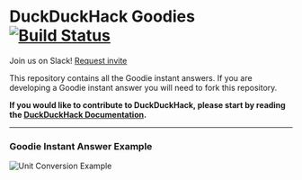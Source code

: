 # DuckDuckHack Goodies [![Build Status](https://travis-ci.org/duckduckgo/zeroclickinfo-goodies.png?branch=master)](https://travis-ci.org/duckduckgo/zeroclickinfo-goodies)

Join us on Slack! [Request invite](mailto:QuackSlack@duckduckgo.com?subject=AddMe)

This repository contains all the Goodie instant answers. If you are developing a Goodie instant answer you will need to fork this repository.

**If you would like to contribute to DuckDuckHack, please start by reading the [DuckDuckHack Documentation](https://dukgo.com/duckduckhack/ddh-intro).**

------

### Goodie Instant Answer Example

![Unit Conversion Example](https://raw.githubusercontent.com/duckduckgo/duckduckgo-documentation/master/duckduckhack/assets/goodie_readme_example.png)
